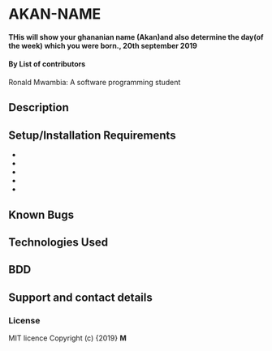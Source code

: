 # AKAN-NAME
#### THis will show your ghananian name (Akan)and also determine the day(of the week) which you were born., 20th september 2019
#### By **List of contributors**
Ronald Mwambia: A software programming student
## Description


## Setup/Installation Requirements
* 
* 
* 
* 
* 

## Known Bugs

## Technologies Used

## BDD

## Support and contact details

### License
MIT licence
Copyright (c) {2019} **M**
  